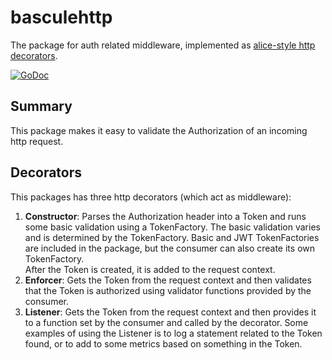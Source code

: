 # basculehttp

The package for auth related middleware, implemented as [alice-style http decorators](https://github.com/justinas/alice).

[![GoDoc](https://godoc.org/github.com/xmidt-org/bascule/basculehttp?status.svg)](https://godoc.org/github.com/xmidt-org/bascule/basculehttp)

## Summary

This package makes it easy to validate the Authorization of an incoming http 
request.

## Decorators

This packages has three http decorators (which act as middleware):

1. **Constructor**: Parses the Authorization header into a Token and runs some 
   basic validation using a TokenFactory.  The basic validation varies and is 
   determined by the TokenFactory.  Basic and JWT TokenFactories are included 
   in the package, but the consumer can also create its own TokenFactory.  
   After the Token is created, it is added to the request context.
2. **Enforcer**: Gets the Token from the request context and then validates 
   that the Token is authorized using validator functions provided by the 
   consumer.
3. **Listener**: Gets the Token from the request context and then provides it 
   to a function set by the consumer and called by the decorator.  Some 
   examples of using the Listener is to log a statement related to the Token 
   found, or to add to some metrics based on something in the Token.